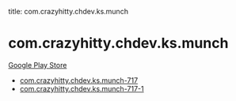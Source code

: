 title: com.crazyhitty.chdev.ks.munch
# com.crazyhitty.chdev.ks.munch


[Google Play Store](https://play.google.com/store/apps/details?id=com.crazyhitty.chdev.ks.munch)


* [com.crazyhitty.chdev.ks.munch-717](./com.crazyhitty.chdev.ks.munch-717/)
* [com.crazyhitty.chdev.ks.munch-717-1](./com.crazyhitty.chdev.ks.munch-717-1/)
